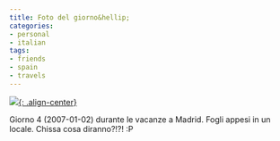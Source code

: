 ```yaml
---
title: Foto del giorno&hellip;
categories:
- personal
- italian
tags:
- friends
- spain
- travels
---
```

[![]({{site.url}}/assets/images/2007-01-02_giorno4_074.jpg){: .align-center}]({{site.url}}/assets/images/2007-01-02_giorno4_074.jpg)  
  
Giorno 4 (2007-01-02) durante le vacanze a Madrid. Fogli appesi in un locale.
Chissa cosa diranno?!?! :P

